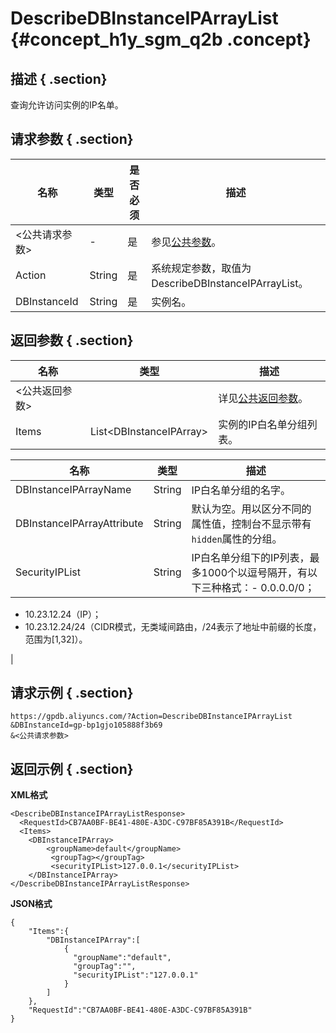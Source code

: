 # DescribeDBInstanceIPArrayList {#concept_h1y_sgm_q2b .concept}

## 描述 { .section}

查询允许访问实例的IP名单。

## 请求参数 { .section}

|名称|类型|是否必须|描述|
|--|--|----|--|
|<公共请求参数\>|-|是|参见[公共参数](cn.zh-CN/API参考/公共参数.md#)。|
|Action|String|是|系统规定参数，取值为DescribeDBInstanceIPArrayList。|
|DBInstanceId|String|是|实例名。|

## 返回参数 { .section}

|名称|类型|描述|
|--|--|--|
|<公共返回参数\>| |详见[公共返回参数](cn.zh-CN/API参考/公共参数.md#section_apd_1rv_3bb)。|
|Items|List<DBInstanceIPArray\>|实例的IP白名单分组列表。|

|名称|类型|描述|
|--|--|--|
|DBInstanceIPArrayName|String|IP白名单分组的名字。|
|DBInstanceIPArrayAttribute|String|默认为空。用以区分不同的属性值，控制台不显示带有`hidden`属性的分组。|
|SecurityIPList|String|IP白名单分组下的IP列表，最多1000个以逗号隔开，有以下三种格式：-   0.0.0.0/0；
-   10.23.12.24（IP）；
-   10.23.12.24/24（CIDR模式，无类域间路由，/24表示了地址中前缀的长度，范围为\[1,32\]）。

|

## 请求示例 { .section}

```
https://gpdb.aliyuncs.com/?Action=DescribeDBInstanceIPArrayList
&DBInstanceId=gp-bp1gjo105888f3b69
&<公共请求参数>
```

## 返回示例 { .section}

**XML格式**

```
<DescribeDBInstanceIPArrayListResponse>
  <RequestId>CB7AA0BF-BE41-480E-A3DC-C97BF85A391B</RequestId>
  <Items>
    <DBInstanceIPArray>
        <groupName>default</groupName>
		 <groupTag></groupTag>
		 <securityIPList>127.0.0.1</securityIPList>
    </DBInstanceIPArray>
</DescribeDBInstanceIPArrayListResponse>
```

**JSON格式**

```
{
    "Items":{
        "DBInstanceIPArray":[
            {
              "groupName":"default",
              "groupTag":"",
              "securityIPList":"127.0.0.1"
            }
        ]
    },
    "RequestId":"CB7AA0BF-BE41-480E-A3DC-C97BF85A391B"
}
```

